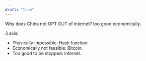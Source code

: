 ```yaml
---
draft: "true"
---
```


Why does China not OPT OUT of internet? too good economically.

3 axis: 

- Physically impossible: Hash function. 
- Economically not feasible: Bitcoin.
- Too good to be stopped: Internet. 
